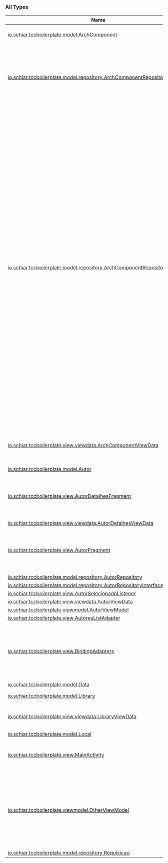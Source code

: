 

### All Types

| Name | Summary |
|---|---|
| [io.schiar.tccboilerplate.model.ArchComponent](../io.schiar.tccboilerplate.model/-arch-component/index.md) | Representa um componente arquitetural. |
| [io.schiar.tccboilerplate.model.repository.ArchComponentRepository](../io.schiar.tccboilerplate.model.repository/-arch-component-repository/index.md) | Implementação de um repository de componentes arquiteturais. Fornece os dados a respeito dos componentes arquiteturais. |
| [io.schiar.tccboilerplate.model.repository.ArchComponentRepositoryInterface](../io.schiar.tccboilerplate.model.repository/-arch-component-repository-interface/index.md) | Contrato de um fornecedor de dados para a aplicação. O padrão repository proporciona uma abstração da camada de dados da aplicação. Além disso, ele centraliza o uso dos objetos do domínio. Através de um repository, outros componentes da aplicação conseguem manejar os objetos do domínio de forma simples, sem precisar conhecer de fato de onde esses objetos vêm e onde são armazenados (internet, banco de dados, caches, etc). Isso permite que todos os componentes que usam o repository possuam um baixo acomplamento com as camadas de serviço e persistência da aplicação. |
| [io.schiar.tccboilerplate.view.viewdata.ArchComponentViewData](../io.schiar.tccboilerplate.view.viewdata/-arch-component-view-data/index.md) | Representação dos componentes arquiteturais do ponto de vista da visão. |
| [io.schiar.tccboilerplate.model.Autor](../io.schiar.tccboilerplate.model/-autor/index.md) |  |
| [io.schiar.tccboilerplate.view.AutorDetalhesFragment](../io.schiar.tccboilerplate.view/-autor-detalhes-fragment/index.md) | Mostra uma string pré criada do ViewModel para fins de demonstração do DataBinding |
| [io.schiar.tccboilerplate.view.viewdata.AutorDetalhesViewData](../io.schiar.tccboilerplate.view.viewdata/-autor-detalhes-view-data/index.md) |  |
| [io.schiar.tccboilerplate.view.AutorFragment](../io.schiar.tccboilerplate.view/-autor-fragment/index.md) | Mostra a lista de componentes arquiteturais utilizados neste boilerplate |
| [io.schiar.tccboilerplate.model.repository.AutorRepository](../io.schiar.tccboilerplate.model.repository/-autor-repository/index.md) |  |
| [io.schiar.tccboilerplate.model.repository.AutorRepositoryInterface](../io.schiar.tccboilerplate.model.repository/-autor-repository-interface/index.md) |  |
| [io.schiar.tccboilerplate.view.AutorSelecionadoListener](../io.schiar.tccboilerplate.view/-autor-selecionado-listener/index.md) |  |
| [io.schiar.tccboilerplate.view.viewdata.AutorViewData](../io.schiar.tccboilerplate.view.viewdata/-autor-view-data/index.md) |  |
| [io.schiar.tccboilerplate.viewmodel.AutorViewModel](../io.schiar.tccboilerplate.viewmodel/-autor-view-model/index.md) |  |
| [io.schiar.tccboilerplate.view.AutoresListAdapter](../io.schiar.tccboilerplate.view/-autores-list-adapter/index.md) |  |
| [io.schiar.tccboilerplate.view.BindingAdapters](../io.schiar.tccboilerplate.view/-binding-adapters/index.md) | Utilizado para tratamento de dados do ViewModel para serem apresentados na View através de data binding. |
| [io.schiar.tccboilerplate.model.Data](../io.schiar.tccboilerplate.model/-data/index.md) |  |
| [io.schiar.tccboilerplate.model.Library](../io.schiar.tccboilerplate.model/-library/index.md) | Representa uma biblioteca. |
| [io.schiar.tccboilerplate.view.viewdata.LibraryViewData](../io.schiar.tccboilerplate.view.viewdata/-library-view-data/index.md) | Representação das bibliotecas do ponto de vista da visão. |
| [io.schiar.tccboilerplate.model.Local](../io.schiar.tccboilerplate.model/-local/index.md) |  |
| [io.schiar.tccboilerplate.view.MainActivity](../io.schiar.tccboilerplate.view/-main-activity/index.md) | Atividade que controla toda a navegação dos fragmentos da aplicação. |
| [io.schiar.tccboilerplate.viewmodel.OtherViewModel](../io.schiar.tccboilerplate.viewmodel/-other-view-model/index.md) | Recebe mensagens da visão solicitando dados. Formata esses dados e os disponibiliza para a visão através dos objetos LiveData. |
| [io.schiar.tccboilerplate.model.repository.Requisicao](../io.schiar.tccboilerplate.model.repository/-requisicao/index.md) |  |

